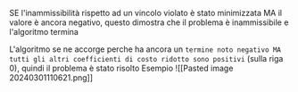 SE l'inammissibilità rispetto ad un vincolo violato è stato minimizzata MA il valore è ancora negativo, questo dimostra che il problema è inammissibile e l'algoritmo termina

L'algoritmo se ne accorge perche ha ancora un `termine noto negativo MA tutti gli altri coefficienti di costo ridotto sono positivi` (sulla riga 0), quindi il problema è stato risolto 
Esempio
![[Pasted image 20240301110621.png]]
